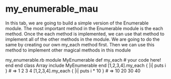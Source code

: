 # my_enumerable_mau
In this tab, we are going to build a simple version of the Enumerable module. The most important method in the Enumerable module is the each method. Once the each method is implemented, we can use that method to implement all of the other methods in the module. We are going to do the same by creating our own my_each method first. Then we can use this method to implement other magical methods in this module

my_enumerable.rb
module MyEnumerable
  def my_each
    # your code here!
  end
end
class Array
   include MyEnumerable
end
[1,2,3,4].my_each { |i| puts i } # => 1 2 3 4
[1,2,3,4].my_each { |i| puts i * 10 } # => 10 20 30 40
